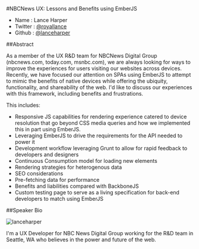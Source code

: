 #NBCNews UX: Lessons and Benefits using EmberJS

* Name      : Lance Harper
* Twitter   : [@royallance](http://www.twitter.com/royallance)
* Github    : [@lanceharper](http://www.github.com/lanceharper)

##Abstract

As a member of the UX R&D team for NBCNews Digital Group (nbcnews.com, today.com, msnbc.com), we are always looking for ways to improve the experiences for users visiting our websites across devices. Recently, we have focused our attention on SPAs using EmberJS to attempt to mimic the benefits of native devices while offering the ubiquity, functionality, and shareability of the web. 
I'd like to discuss our experiences with this framework, including benefits and frustrations.

This includes: 

* Responsive JS capabilities for rendering experience catered to device resolution that go beyond CSS media queries and how we implemented this in part using EmberJS.
* Leveraging EmberJS to drive the requirements for the API needed to power it
* Development workflow leveraging Grunt to allow for rapid feedback to developers and designers
* Continuous Consumption model for loading new elements
* Rendering strategies for heterogenous data
* SEO considerations
* Pre-fetching data for performance
* Benefits and liabilities compared with BackboneJS
* Custom testing page to serve as a living specification for back-end developers to match using EmberJS

##Speaker Bio

![lanceharper](https://secure.gravatar.com/avatar/687d63ecdf8ad01ac622106e82de8553?s=420&d=https%3A%2F%2Fidenticons.github.com%2Fb10d9364f7f7169ab849b5c2a8f67be1.png)

I'm a UX Developer for NBC News Digital Group working for the R&D team in Seattle, WA who believes in the power and future of the web.

